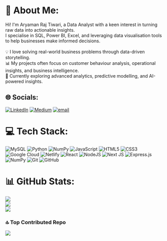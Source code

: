 # 💫 About Me:
Hi! I'm Aryaman Raj Tiwari, a Data Analyst with a keen interest in turning raw data into actionable insights.  <br>I specialise in SQL, Power BI, Excel, and leveraging data visualisation tools to help businesses make informed decisions.  <br><br>💡 I love solving real-world business problems through data-driven storytelling.  <br>📊 My projects often focus on customer behaviour analysis, operational insights, and business intelligence.  <br>🚀 Currently exploring advanced analytics, predictive modelling, and AI-powered insights. 


## 🌐 Socials:
[![LinkedIn](https://img.shields.io/badge/LinkedIn-%230077B5.svg?logo=linkedin&logoColor=white)](https://linkedin.com/in/itsaryantiwari) [![Medium](https://img.shields.io/badge/Medium-12100E?logo=medium&logoColor=white)](https://medium.com/@itsaryantiwari) [![email](https://img.shields.io/badge/Email-D14836?logo=gmail&logoColor=white)](mailto:i.aryantiwari@gmail.com) 

# 💻 Tech Stack:
![MySQL](https://img.shields.io/badge/mysql-4479A1.svg?style=for-the-badge&logo=mysql&logoColor=white) ![Python](https://img.shields.io/badge/python-3670A0?style=for-the-badge&logo=python&logoColor=ffdd54) ![NumPy](https://img.shields.io/badge/numpy-%23013243.svg?style=for-the-badge&logo=numpy&logoColor=white) ![JavaScript](https://img.shields.io/badge/javascript-%23323330.svg?style=for-the-badge&logo=javascript&logoColor=%23F7DF1E) ![HTML5](https://img.shields.io/badge/html5-%23E34F26.svg?style=for-the-badge&logo=html5&logoColor=white) ![CSS3](https://img.shields.io/badge/css3-%231572B6.svg?style=for-the-badge&logo=css3&logoColor=white) ![Google Cloud](https://img.shields.io/badge/GoogleCloud-%234285F4.svg?style=for-the-badge&logo=google-cloud&logoColor=white) ![Netlify](https://img.shields.io/badge/netlify-%23000000.svg?style=for-the-badge&logo=netlify&logoColor=#00C7B7) ![React](https://img.shields.io/badge/react-%2320232a.svg?style=for-the-badge&logo=react&logoColor=%2361DAFB) ![NodeJS](https://img.shields.io/badge/node.js-6DA55F?style=for-the-badge&logo=node.js&logoColor=white) ![Next JS](https://img.shields.io/badge/Next-black?style=for-the-badge&logo=next.js&logoColor=white) ![Express.js](https://img.shields.io/badge/express.js-%23404d59.svg?style=for-the-badge&logo=express&logoColor=%2361DAFB) ![NumPy](https://img.shields.io/badge/numpy-%23013243.svg?style=for-the-badge&logo=numpy&logoColor=white) ![Git](https://img.shields.io/badge/git-%23F05033.svg?style=for-the-badge&logo=git&logoColor=white) ![GitHub](https://img.shields.io/badge/github-%23121011.svg?style=for-the-badge&logo=github&logoColor=white)
# 📊 GitHub Stats:
![](https://github-readme-stats.vercel.app/api?username=itsaryantiwari&theme=dark&hide_border=false&include_all_commits=true&count_private=false)<br/>
![](https://nirzak-streak-stats.vercel.app/?user=itsaryantiwari&theme=dark&hide_border=false)<br/>
![](https://github-readme-stats.vercel.app/api/top-langs/?username=itsaryantiwari&theme=dark&hide_border=false&include_all_commits=true&count_private=false&layout=compact)

### 🔝 Top Contributed Repo
![](https://github-contributor-stats.vercel.app/api?username=itsaryantiwari&limit=5&theme=dark&combine_all_yearly_contributions=true)

<!-- Proudly created with GPRM ( https://gprm.itsvg.in ) -->
